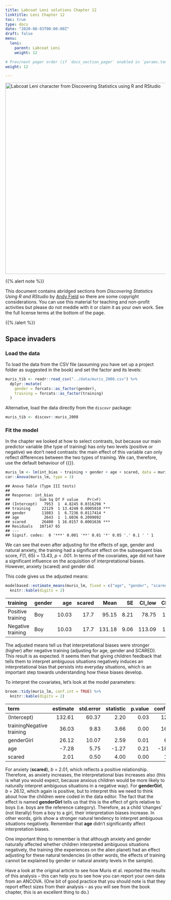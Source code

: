 ```yaml
---
title: Labcoat Leni solutions Chapter 12
linktitle: Leni Chapter 12
toc: true
type: docs
date: "2020-08-03T00:00:00Z"
draft: false
menu:
  leni:
    parent: Labcoat Leni
    weight: 12

# Prev/next pager order (if `docs_section_pager` enabled in `params.toml`)
weight: 12

---
```


<img src="/img/leni_banner.png" alt = "Labcoat Leni character from Discovering Statistics using R and RStudio" width="600">

{{% alert note %}}

<p>This document contains abridged sections from <em>Discovering Statistics Using R and RStudio</em> by <a href="/index.html#about">Andy Field</a> so there are some copyright considerations. You can use this material for teaching and non-profit activities but please do not meddle with it or claim it as your own work. See the full license terms at the bottom of the page.</p>

{{% /alert %}}

## Space invaders

### Load the data

To load the data from the CSV file (assuming you have set up a project folder as suggested in the book) and set the factor and its levels:

``` r
muris_tib <- readr::read_csv("../data/muris_2008.csv") %>% 
  dplyr::mutate(
    gender = forcats::as_factor(gender),
    training = forcats::as_factor(training)
  )
```

Alternative, load the data directly from the `discovr` package:

``` r
muris_tib <- discovr::muris_2008
```

### Fit the model

In the chapter we looked at how to select contrasts, but because our main predictor variable (the type of training) has only two levels (positive or negative) we don’t need contrasts: the main effect of this variable can only reflect differences between the two types of training. We can, therefore, use the default behaviour of {{<icon name="r-project" pack="fab">}}.

``` r
muris_lm <- lm(int_bias ~ training + gender + age + scared, data = muris_tib)
car::Anova(muris_lm, type = 3)
```

    ## Anova Table (Type III tests)
    ## 
    ## Response: int_bias
    ##             Sum Sq Df F value    Pr(>F)    
    ## (Intercept)   7953  1  4.8245 0.0316298 *  
    ## training     22129  1 13.4248 0.0005010 ***
    ## gender       11083  1  6.7236 0.0117414 *  
    ## age           2643  1  1.6036 0.2099092    
    ## scared       26400  1 16.0157 0.0001636 ***
    ## Residuals   107147 65                      
    ## ---
    ## Signif. codes:  0 '***' 0.001 '**' 0.01 '*' 0.05 '.' 0.1 ' ' 1

We can see that even after adjusting for the effects of age, gender and natural anxiety, the training had a significant effect on the subsequent bias score, *F*(1, 65) = 13.43, *p* &lt; .001. In terms of the covariates, age did not have a significant influence on the acquisition of interpretational biases. However, anxiety (scared) and gender did.

This code gives us the adjusted means:

``` r
modelbased::estimate_means(muris_lm, fixed = c("age", "gender", "scared")) %>% 
  knitr::kable(digits = 2)
```

| training          | gender |   age | scared |   Mean |   SE | CI\_low | CI\_high |
|:------------------|:-------|------:|-------:|-------:|-----:|--------:|---------:|
| Positive training | Boy    | 10.03 |   17.7 |  95.15 | 8.21 |   78.75 |   111.55 |
| Negative training | Boy    | 10.03 |   17.7 | 131.18 | 9.06 |  113.09 |   149.28 |

The adjusted means tell us that interpretational biases were stronger (higher) after negative training (adjusting for age, gender and SCARED). This result is as expected. It seems then that giving children feedback that tells them to interpret ambiguous situations negatively induces an interpretational bias that persists into everyday situations, which is an important step towards understanding how these biases develop.

To interpret the covariates, let’s look at the model parameters:

``` r
broom::tidy(muris_lm, conf.int = TRUE) %>% 
  knitr::kable(digits = 2)
```

| term                      | estimate | std.error | statistic | p.value | conf.low | conf.high |
|:--------------------------|---------:|----------:|----------:|--------:|---------:|----------:|
| (Intercept)               |   132.61 |     60.37 |      2.20 |    0.03 |    12.04 |    253.19 |
| trainingNegative training |    36.03 |      9.83 |      3.66 |    0.00 |    16.39 |     55.68 |
| genderGirl                |    26.12 |     10.07 |      2.59 |    0.01 |     6.00 |     46.24 |
| age                       |    -7.28 |      5.75 |     -1.27 |    0.21 |   -18.76 |      4.20 |
| scared                    |     2.01 |      0.50 |      4.00 |    0.00 |     1.01 |      3.01 |

For anxiety (**scared**), *b* = 2.01, which reflects a positive relationship. Therefore, as anxiety increases, the interpretational bias increases also (this is what you would expect, because anxious children would be more likely to naturally interpret ambiguous situations in a negative way). For **genderGirl**, *b* = 26.12, which again is positive, but to interpret this we need to think about how the children were coded in the data editor. The fact that the effect is named **genderGirl** tells us that this is the effect of girls relative to boys (i.e. boys are the reference category). Therefore, as a child ‘changes’ (not literally) from a boy to a girl, their interpretation biases increase. In other words, girls show a stronger natural tendency to interpret ambiguous situations negatively. Remember that **age** didn’t significantly affect interpretation biases.

One important thing to remember is that although anxiety and gender naturally affected whether children interpreted ambiguous situations negatively, the training (the experiences on the alien planet) had an effect adjusting for these natural tendencies (in other words, the effects of training cannot be explained by gender or natural anxiety levels in the sample).

Have a look at the original article to see how Muris et al. reported the results of this analysis – this can help you to see how you can report your own data from an ANCOVA. (One bit of good practice that you should note is that they report effect sizes from their analysis – as you will see from the book chapter, this is an excellent thing to do.)
